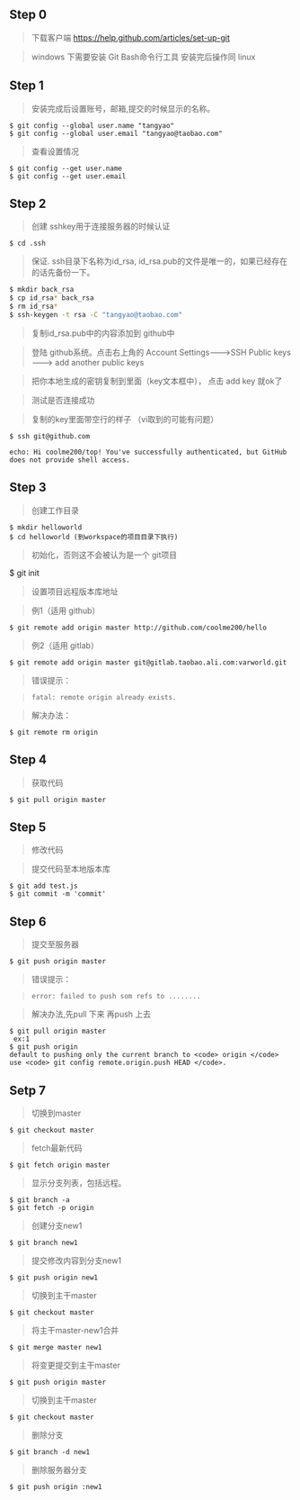 ## Step 0

> 下载客户端 https://help.github.com/articles/set-up-git

> windows 下需要安装 Git Bash命令行工具 安装完后操作同 linux


## Step 1


> 安装完成后设置账号，邮箱,提交的时候显示的名称。

```
$ git config --global user.name "tangyao"
$ git config --global user.email "tangyao@taobao.com"
```

> 查看设置情况

```
$ git config --get user.name
$ git config --get user.email
```

## Step 2

> 创建 sshkey用于连接服务器的时候认证

```
$ cd .ssh
```

> 保证. ssh目录下名称为id_rsa, id_rsa.pub的文件是唯一的，如果已经存在的话先备份一下。

```bash
$ mkdir back_rsa
$ cp id_rsa* back_rsa
$ rm id_rsa*
$ ssh-keygen -t rsa -C "tangyao@taobao.com"
```

> 复制id_rsa.pub中的内容添加到 github中

> 登陆 github系统。点击右上角的 Account Settings--->SSH Public keys ---> add another public keys

> 把你本地生成的密钥复制到里面（key文本框中）， 点击 add key 就ok了

> 测试是否连接成功

> 复制的key里面带空行的样子 （vi取到的可能有问题）

```
$ ssh﻿ git@github.com  

echo: Hi coolme200/top! You've successfully authenticated, but GitHub does not provide shell access.
```

## Step 3

> 创建工作目录

```
$ mkdir helloworld
$ cd helloworld (到workspace的项目目录下执行)
```

> 初始化，否则这不会被认为是一个 git项目

$ git init

> 设置项目远程版本库地址

> 例1（适用 github）

```
$ git remote add origin master http://github.com/coolme200/hello
```

> 例2（适用 gitlab）

```
$ git remote add origin master git@gitlab.taobao.ali.com:varworld.git
```

> 错误提示：

> `fatal: remote origin already exists.`

> 解决办法：

```
$ git remote rm origin
```

## Step 4

> 获取代码

```
$ git pull origin master

```

## Step 5


> 修改代码

> 提交代码至本地版本库

```
$ git add test.js
$ git commit -m 'commit'
```

## Step 6

> 提交至服务器

```
$ git push origin master
```

> 错误提示：

> `error: failed to push som refs to ........`

> 解决办法,先pull 下来 再push 上去

```
$ git pull origin master
 ex:1
$ git push origin
default to pushing only the current branch to <code> origin </code> use <code> git config remote.origin.push HEAD </code>.
```

## Setp 7


>  切换到master

```
$ git checkout master
```
> fetch最新代码

```
$ git fetch origin master
```

> 显示分支列表，包括远程。

```
$ git branch -a
$ git fetch -p origin
```

> 创建分支new1

```
$ git branch new1
```

> 提交修改内容到分支new1

```
$ git push origin new1
```

> 切换到主干master

```
$ git checkout master
```

> 将主干master-new1合并

```
$ git merge master new1
```

> 将变更提交到主干master

```
$ git push origin master
```

> 切换到主干master

```
$ git checkout master
```

> 删除分支

```
$ git branch -d new1
```

> 删除服务器分支

```
$ git push origin :new1
```